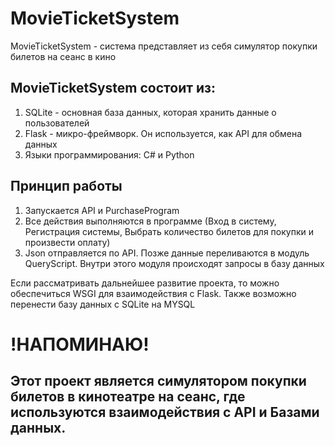 # MovieTicketSystem
MovieTicketSystem - система представляет из себя симулятор покупки билетов на сеанс в кино
## MovieTicketSystem состоит из:
1) SQLite - основная база данных, которая хранить данные о пользователей
2) Flask - микро-фреймворк. Он используется, как API для обмена данных
3) Языки программирования: С# и Python

## Принцип работы
1) Запускается API и PurchaseProgram
2) Все действия выполняются в программе (Вход в систему, Регистрация системы, Выбрать количество билетов для покупки и произвести оплату)
3) Json отправляется по API. Позже данные переливаются в модуль QueryScript. Внутри этого модуля происходят запросы в базу данных

Если рассматривать дальнейшее развитие проекта, то можно обеспечиться WSGI для взаимодействия с Flask. Также возможно перенести базу данных с SQLite на MYSQL

 # !НАПОМИНАЮ!
 ## Этот проект является симулятором покупки билетов в кинотеатре на сеанс, где используются взаимодействия с API и Базами данных.
